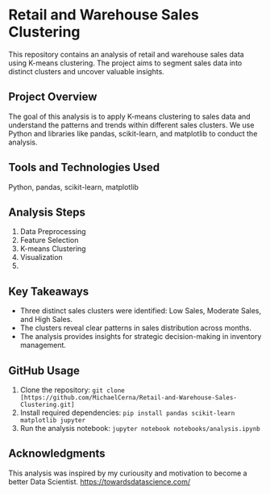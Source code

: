 # Retail and Warehouse Sales Clustering

This repository contains an analysis of retail and warehouse sales data using K-means clustering. The project aims to segment sales data into distinct clusters and uncover valuable insights.

## Project Overview

The goal of this analysis is to apply K-means clustering to sales data and understand the patterns and trends within different sales clusters. We use Python and libraries like pandas, scikit-learn, and matplotlib to conduct the analysis.

## Tools and Technologies Used

Python, pandas, scikit-learn, matplotlib

## Analysis Steps

1. Data Preprocessing
2. Feature Selection
3. K-means Clustering
4. Visualization
5. 
## Key Takeaways

- Three distinct sales clusters were identified: Low Sales, Moderate Sales, and High Sales.
- The clusters reveal clear patterns in sales distribution across months.
- The analysis provides insights for strategic decision-making in inventory management.

## GitHub Usage

1. Clone the repository: `git clone [https://github.com/MichaelCerna/Retail-and-Warehouse-Sales-Clustering.git]`
2. Install required dependencies: `pip install pandas scikit-learn matplotlib jupyter`
3. Run the analysis notebook: `jupyter notebook notebooks/analysis.ipynb`

## Acknowledgments

This analysis was inspired by my curiousity and motivation to become a better Data Scientist. 
https://towardsdatascience.com/


